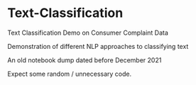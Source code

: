 # Text-Classification

Text Classification Demo on Consumer Complaint Data

Demonstration of different NLP approaches to classifying text

An old notebook dump dated before December 2021

Expect some random / unnecessary code.
